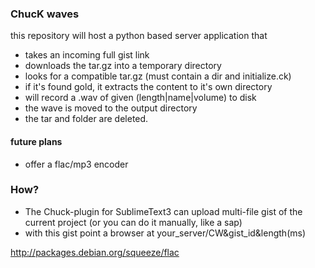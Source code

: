 ### ChucK waves  

this repository will host a python based server application that 

- takes an incoming full gist link
- downloads the tar.gz into a temporary directory
- looks for a compatible tar.gz (must contain a dir and initialize.ck)
- if it's found gold, it extracts the content to it's own directory
- will record a .wav of given (length|name|volume) to disk
- the wave is moved to the output directory
- the tar and folder are deleted.

#### future plans   
- offer a flac/mp3 encoder

### How?  
- The Chuck-plugin for SublimeText3 can upload multi-file gist of the current project (or you can do it manually, like a sap) 
- with this gist point a browser at   your_server/CW&gist_id&length(ms)

http://packages.debian.org/squeeze/flac

